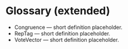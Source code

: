 <!-- status: stub; target: 150+ words -->
<!-- status: stub; target: 150+ words -->
<!-- status: stub; target: 150+ words -->
<!-- status: stub; target: 150+ words -->
<!-- status: stub; target: 150+ words -->
<!-- status: stub; target: 150+ words -->
# Glossary (extended)
- Congruence — short definition placeholder.
- RepTag — short definition placeholder.
- VoteVector — short definition placeholder.







